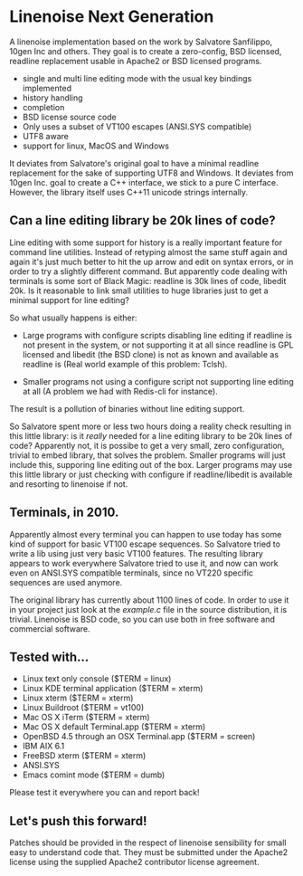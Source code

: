 # Linenoise Next Generation

A linenoise implementation based on the work by Salvatore Sanfilippo,
10gen Inc and others.  They goal is to create a zero-config, BSD
licensed, readline replacement usable in Apache2 or BSD licensed
programs.

* single and multi line editing mode with the usual key bindings implemented
* history handling
* completion
* BSD license source code
* Only uses a subset of VT100 escapes (ANSI.SYS compatible)
* UTF8 aware
* support for linux, MacOS and Windows

It deviates from Salvatore's original goal to have a minimal readline
replacement for the sake of supporting UTF8 and Windows. It deviates
from 10gen Inc. goal to create a C++ interface, we stick to a pure
C interface. However, the library itself uses C++11 unicode strings
internally.

## Can a line editing library be 20k lines of code?

Line editing with some support for history is a really important
feature for command line utilities. Instead of retyping almost the
same stuff again and again it's just much better to hit the up arrow
and edit on syntax errors, or in order to try a slightly different
command. But apparently code dealing with terminals is some sort of
Black Magic: readline is 30k lines of code, libedit 20k. Is it
reasonable to link small utilities to huge libraries just to get a
minimal support for line editing?

So what usually happens is either:

 * Large programs with configure scripts disabling line editing if
   readline is not present in the system, or not supporting it at all
   since readline is GPL licensed and libedit (the BSD clone) is not
   as known and available as readline is (Real world example of this
   problem: Tclsh).

 * Smaller programs not using a configure script not supporting line
   editing at all (A problem we had with Redis-cli for instance).
 
The result is a pollution of binaries without line editing support.

So Salvatore spent more or less two hours doing a reality check
resulting in this little library: is it *really* needed for a line
editing library to be 20k lines of code? Apparently not, it is possibe
to get a very small, zero configuration, trivial to embed library,
that solves the problem. Smaller programs will just include this,
supporing line editing out of the box. Larger programs may use this
little library or just checking with configure if readline/libedit is
available and resorting to linenoise if not.

## Terminals, in 2010.

Apparently almost every terminal you can happen to use today has some
kind of support for basic VT100 escape sequences. So Salvatore tried
to write a lib using just very basic VT100 features. The resulting
library appears to work everywhere Salvatore tried to use it, and now
can work even on ANSI.SYS compatible terminals, since no VT220
specific sequences are used anymore.

The original library has currently about 1100 lines of code. In order
to use it in your project just look at the *example.c* file in the
source distribution, it is trivial. Linenoise is BSD code, so you can
use both in free software and commercial software.

## Tested with...

 * Linux text only console ($TERM = linux)
 * Linux KDE terminal application ($TERM = xterm)
 * Linux xterm ($TERM = xterm)
 * Linux Buildroot ($TERM = vt100)
 * Mac OS X iTerm ($TERM = xterm)
 * Mac OS X default Terminal.app ($TERM = xterm)
 * OpenBSD 4.5 through an OSX Terminal.app ($TERM = screen)
 * IBM AIX 6.1
 * FreeBSD xterm ($TERM = xterm)
 * ANSI.SYS
 * Emacs comint mode ($TERM = dumb)

Please test it everywhere you can and report back!

## Let's push this forward!

Patches should be provided in the respect of linenoise sensibility for
small easy to understand code that. They must be submitted under the
Apache2 license using the supplied Apache2 contributor license
agreement.
